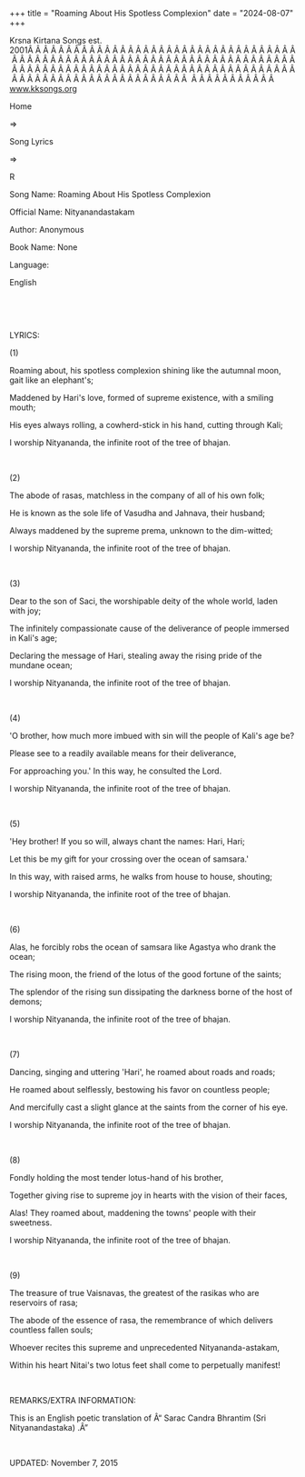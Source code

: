 +++ 
title = "Roaming About His Spotless Complexion"
date = "2024-08-07"
+++

Krsna Kirtana Songs est. 2001Â Â Â Â Â Â Â Â Â Â Â Â Â Â Â Â Â Â Â Â Â Â Â Â Â Â Â Â Â Â Â Â Â Â Â Â Â Â Â Â Â Â Â Â Â Â Â Â Â Â Â Â Â Â Â Â Â Â Â Â Â Â Â Â Â Â Â Â Â Â Â Â Â Â Â Â Â Â Â Â Â Â Â Â Â Â Â Â Â Â Â Â Â Â Â Â Â Â Â Â Â Â Â Â Â Â Â Â Â Â Â Â Â Â Â Â Â Â Â Â Â Â Â Â Â Â Â Â Â Â Â Â  Â Â Â Â Â Â Â Â Â Â Â  
www.kksongs.org








Home
 
⇒
 
Song Lyrics
 
⇒
 
R


Song
Name: Roaming About His Spotless Complexion


Official
Name: Nityanandastakam


Author:
Anonymous


Book
Name: None


Language:

English


 
















 


LYRICS:


(1)


Roaming
about, his spotless complexion shining like the autumnal moon, gait like an
elephant's;


Maddened
by Hari's love, formed of supreme existence, with a smiling mouth;


His
eyes always rolling, a cowherd-stick in his hand, cutting through Kali;


I
worship Nityananda, the infinite root of the tree of bhajan. 


 


(2)


The
abode of rasas, matchless in the company of all of his own folk;


He is
known as the sole life of Vasudha and Jahnava, their husband;


Always
maddened by the supreme prema, unknown to the dim-witted;


I
worship Nityananda, the infinite root of the tree of bhajan. 


 


(3)


Dear
to the son of Saci, the worshipable deity of the whole world, laden with joy;


The
infinitely compassionate cause of the deliverance of people immersed in Kali's
age;


Declaring
the message of Hari, stealing away the rising pride of the mundane ocean;


I
worship Nityananda, the infinite root of the tree of bhajan.


 


(4)


'O
brother, how much more imbued with sin will the people of Kali's age be?


Please
see to a readily available means for their deliverance,


For
approaching you.' In this way, he consulted the Lord.


I
worship Nityananda, the infinite root of the tree of bhajan.


 


(5)


'Hey
brother! If you so will, always chant the names: Hari, Hari;


Let
this be my gift for your crossing over the ocean of samsara.'


In
this way, with raised arms, he walks from house to house, shouting;


I
worship Nityananda, the infinite root of the tree of bhajan.


 


(6)


Alas,
he forcibly robs the ocean of samsara like Agastya who drank the ocean;


The
rising moon, the friend of the lotus of the good fortune of the saints;


The
splendor of the rising sun dissipating the darkness borne of the host of
demons;


I
worship Nityananda, the infinite root of the tree of bhajan.


 


(7)


Dancing,
singing and uttering 'Hari', he roamed about roads and roads;


He
roamed about selflessly, bestowing his favor on countless people;


And
mercifully cast a slight glance at the saints from the corner of his eye.


I
worship Nityananda, the infinite root of the tree of bhajan.


 


(8)


Fondly
holding the most tender lotus-hand of his brother,


Together
giving rise to supreme joy in hearts with the vision of their faces,


Alas!
They roamed about, maddening the towns' people with their sweetness.


I
worship Nityananda, the infinite root of the tree of bhajan.


 


(9)


The
treasure of true Vaisnavas, the greatest of the rasikas who are reservoirs of
rasa;


The
abode of the essence of rasa, the remembrance of which delivers countless
fallen souls;


Whoever
recites this supreme and unprecedented Nityananda-astakam,


Within
his heart Nitai's two lotus feet shall come to perpetually manifest!


 


REMARKS/EXTRA
INFORMATION:


This
is an English poetic translation of Â“
Sarac
Candra Bhrantim (Sri Nityanandastaka)
.Â”


 


UPDATED:
 November 7, 2015